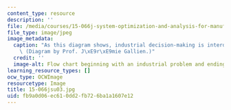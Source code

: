 ```yaml
---
content_type: resource
description: ''
file: /media/courses/15-066j-system-optimization-and-analysis-for-manufacturing-summer-2003/fb9a0d06ec610dd2fb726ba1a1607e12_15-066jsu03.jpg
file_type: image/jpeg
image_metadata:
  caption: "As this diagram shows, industrial decision-making is interdisciplinary.\
    \ (Diagram by Prof. J\xE9r\xE9mie Gallien.)"
  credit: ''
  image-alt: Flow chart beginning with an industrial problem and ending with a decision.
learning_resource_types: []
ocw_type: OCWImage
resourcetype: Image
title: 15-066jsu03.jpg
uid: fb9a0d06-ec61-0dd2-fb72-6ba1a1607e12
---
```

